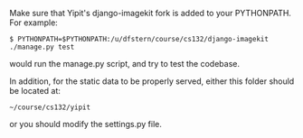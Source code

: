 Make sure that Yipit's django-imagekit fork is added to your PYTHONPATH.
For example:

    $ PYTHONPATH=$PYTHONPATH:/u/dfstern/course/cs132/django-imagekit ./manage.py test

would run the manage.py script, and try to test the codebase.

In addition, for the static data to be properly served, either this folder should be located at:

    ~/course/cs132/yipit

or you should modify the settings.py file.
